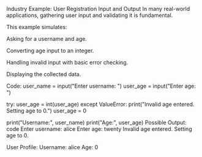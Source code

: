 Industry Example: User Registration Input and Output
In many real-world applications, gathering user input and validating it is fundamental.

This example simulates:

Asking for a username and age.

Converting age input to an integer.

Handling invalid input with basic error checking.

Displaying the collected data.

Code:
user_name = input("Enter username: ")
user_age = input("Enter age: ")

try:
user_age = int(user_age)
except ValueError:
print("Invalid age entered. Setting age to 0.")
user_age = 0

print("Username:", user_name)
print("Age:", user_age)
Possible Output:
code
Enter username: alice
Enter age: twenty
Invalid age entered. Setting age to 0.

User Profile:
Username: alice
Age: 0
